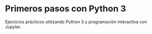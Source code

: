 # Primeros pasos con Python 3
Ejercicios prácticos utilizando Python 3 y programación interactiva con Jupyter.
